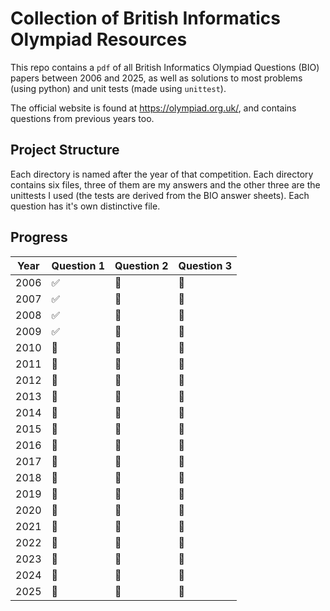 # Collection of British Informatics Olympiad Resources

This repo contains a `pdf` of all British Informatics Olympiad Questions (BIO) papers between 2006 and 2025, as well as solutions to most problems (using python) and unit tests (made using `unittest`).

The official website is found at <https://olympiad.org.uk/>, and contains questions from previous years too.

## Project Structure

Each directory is named after the year of that competition. Each directory contains six files, three of them are my answers and the other three are the unittests I used (the tests are derived from the BIO answer sheets). Each question has it's own distinctive file.

## Progress

| Year  | Question 1 | Question 2 | Question 3 |
| ----- | ---------- | ---------- | ---------- |
| 2006  | :white_check_mark:    | :black_square_button: | :black_square_button: |
| 2007  | :white_check_mark:    | :black_square_button: | :black_square_button: |
| 2008  | :white_check_mark:    | :black_square_button: | :black_square_button: |
| 2009  | :white_check_mark:    | :black_square_button: | :black_square_button: |
| 2010  | :black_square_button: | :black_square_button: | :black_square_button: |
| 2011  | :black_square_button: | :black_square_button: | :black_square_button: |
| 2012  | :black_square_button: | :black_square_button: | :black_square_button: |
| 2013  | :black_square_button: | :black_square_button: | :black_square_button: |
| 2014  | :black_square_button: | :black_square_button: | :black_square_button: |
| 2015  | :black_square_button: | :black_square_button: | :black_square_button: |
| 2016  | :black_square_button: | :black_square_button: | :black_square_button: |
| 2017  | :black_square_button: | :black_square_button: | :black_square_button: |
| 2018  | :black_square_button: | :black_square_button: | :black_square_button: |
| 2019  | :black_square_button: | :black_square_button: | :black_square_button: |
| 2020  | :black_square_button: | :black_square_button: | :black_square_button: |
| 2021  | :black_square_button: | :black_square_button: | :black_square_button: |
| 2022  | :black_square_button: | :black_square_button: | :black_square_button: |
| 2023  | :black_square_button: | :black_square_button: | :black_square_button: |
| 2024  | :black_square_button: | :black_square_button: | :black_square_button: |
| 2025  | :black_square_button: | :black_square_button: | :black_square_button: |
